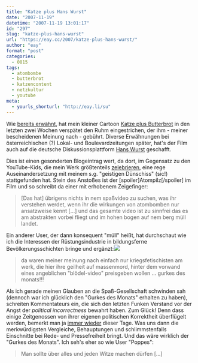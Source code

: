 ```yaml
---
title: "Katze plus Hans Wurst"
date: "2007-11-19"
datetime: "2007-11-19 13:01:17"
id: "297"
slug: "katze-plus-hans-wurst"
url: "https://eay.cc/2007/katze-plus-hans-wurst/"
author: "eay"
format: "post"
categories:
  - 0815
tags:
  - atombombe
  - butterbrot
  - katzencontent
  - netzkultur
  - youtube
meta:
  - yourls_shorturl: "http://eay.li/su"
---
```


Wie [bereits erwähnt](//eay.cc/2007/qualitat-setzt-sich-durch/), hat mein kleiner Cartoon [Katze plus Butterbrot](http://de.youtube.com/watch?v=D_AGrgUB1UI) in den letzten zwei Wochen verspätet den Ruhm eingestrichen, der ihm - meiner bescheidenen Meinung nach - gebührt. Diverse Erwähnungen bei österreichischen (?) Lokal- und Boulevardzeitungen später, hat's der Film auch auf die deutsche Diskussionsplattform [Hans Wurst](http://www.hans-wurst.de/katze_plus_butterbrot_4689_media.html) geschafft.

Dies ist einen gesonderten Blogeintrag wert, da dort, im Gegensatz zu den YouTube-Kids, die mein Werk größtenteils [zelebrieren](http://de.youtube.com/comment_servlet?all_comments&v=D_AGrgUB1UI), eine rege Auseinandersetzung mit meinem s.g. "geistigen Dünschiss" (sic!) stattgefunden hat. Stein des Anstoßes ist der \[spoiler\]Atompilz\[/spoiler\] im Film und so schreibt da einer mit erhobenem Zeigefinger:

> \[Das hat\] übrigens nichts in nem spaßvideo zu suchen, was ihr verstehen werdet, wenn ihr die wirkungen von atombomben nur ansatzweise kennt \[...\] und das gesamte video ist zu sinnfrei das es am abstrakten vorbei fliegt und im hohen bogen auf nem berg müll landet.

Ein anderer User, der dann konsequent "müll" heißt, hat durchschaut wie ich die Interessen der Rüstungsindustrie in bildungsferne Bevölkerungsschichten bringe und ergänzt:![](/uploads/2007/gurkes.gif)

> da waren meiner meinung nach einfach nur kriegsfetischisten am werk, die hier ihre geilheit auf massenmord, hinter dem vorwand eines angeblichen "blödel-video" preisgeben wollen ... gurkes des monats!!!

Als ich gerade meinen Glauben an die Spaß-Gesellschaft schwinden sah (dennoch war ich glücklich den "Gurkes des Monats" erhalten zu haben), schreiten Kommentateurs ein, die sich den letzten Funken Verstand vor der Angst der _political incorrectness_ bewahrt haben. Zum Glück! Denn dass einige Zeitgenossen von ihrer eigenen politischen Korrektheit überflügelt werden, bemerkt man ja [immer wieder](http://www.spiegel.de/kultur/gesellschaft/0,1518,517416,00.html) dieser Tage. Was uns dann die merkwürdigsten Vergleiche, Behauptungen und schlimmstenfalls Einschnitte bei Rede- und Pressefreiheit bringt. Und das wäre wirklich der "Gurkes des Monats". Ich seh's eher so wie User "Poppes":

> Man sollte über alles und jeden Witze machen dürfen \[...\]
